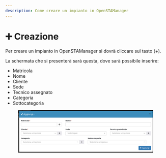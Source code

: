 ```yaml
---
description: Come creare un impianto in OpenSTAManager
---
```


# ➕ Creazione

Per creare un impianto in OpenSTAManager si dovrà cliccare sul tasto (+).

La schermata che si presenterà sarà questa, dove sarà possibile inserire:

* Matricola
* Nome
* Cliente
* Sede
* Tecnico assegnato
* Categoria
* Sottocategoria

<figure><img src="../../../.gitbook/assets/immagine (28).png" alt=""><figcaption></figcaption></figure>

